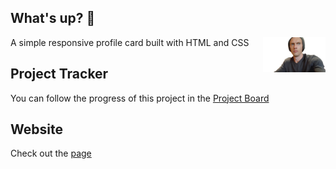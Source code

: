 ## What's up? 👋
<img src="https://github.com/heartofstoneclothing/heartofstoneclothing/blob/main/20250616_184140.png" alt="avatar" width="100" align="right" style="margin: 0 0 1em 1em;" />

A simple responsive profile card built with HTML and CSS

## Project Tracker

You can follow the progress of this project in the [Project Board][project-board]

## Website

Check out the [page][website]


<!--
**heartofstoneclothing/heartofstoneclothing** is a ✨ _special_ ✨ repository because its `README.md` (this file) appears on your GitHub profile.

Here are some ideas to get you started:

- 🔭 I’m currently working on ...
- 🌱 I’m currently learning ...
- 👯 I’m looking to collaborate on ...
- 🤔 I’m looking for help with ...
- 💬 Ask me about ...
- 📫 How to reach me: ...
- 😄 Pronouns: ...
- ⚡ Fun fact: ...
-->

[project-board]: https://github.com/users/heartofstoneclothing/projects/5
[website]: https://heartofstoneclothing.github.io/heartofstoneclothing/
